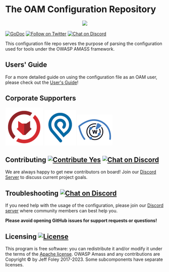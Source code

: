 # The OAM Configuration Repository

<p align="center">
  <img src="https://github.com/owasp-amass/amass/blob/master/images/amass_video.gif">
</p>

[![GoDoc](https://github.com/owasp-amass/config/?utm_source=godoc)](https://pkg.go.dev/github.com/owasp-amass/config/config)
[![Follow on Twitter](https://img.shields.io/twitter/follow/owaspamass.svg?logo=twitter)](https://twitter.com/owaspamass)
[![Chat on Discord](https://img.shields.io/discord/433729817918308352.svg?logo=discord)](https://discord.gg/HNePVyX3cp)

This configuration file repo serves the purpose of parsing the configuration used for tools under the OWASP AMASS framework.

## Users' Guide
For a more detailed guide on using the configuration file as an OAM user, please check out the [User's Guide](./user_guide.md)!

## Corporate Supporters

[![ZeroFox Logo](./images/zerofox_logo.png)](https://www.zerofox.com/) [![IPinfo Logo](./images/ipinfo_logo.png)](https://ipinfo.io/) [![WhoisXML API Logo](./images/whoisxmlapi_logo.png)](https://www.whoisxmlapi.com/)

## Contributing [![Contribute Yes](https://img.shields.io/badge/contribute-yes-brightgreen.svg)](./CONTRIBUTING.md) [![Chat on Discord](https://img.shields.io/discord/433729817918308352.svg?logo=discord)](https://discord.gg/HNePVyX3cp)

We are always happy to get new contributors on board! Join our [Discord Server](https://discord.gg/HNePVyX3cp) to discuss current project goals.

## Troubleshooting [![Chat on Discord](https://img.shields.io/discord/433729817918308352.svg?logo=discord)](https://discord.gg/HNePVyX3cp)

If you need help with the usage of the configuration, please join our [Discord server](https://discord.gg/HNePVyX3cp) where community members can best help you.

**Please avoid opening GitHub issues for support requests or questions!**

## Licensing [![License](https://img.shields.io/badge/license-apache%202-blue)](https://www.apache.org/licenses/LICENSE-2.0)

This program is free software: you can redistribute it and/or modify it under the terms of the [Apache license](LICENSE). OWASP Amass and any contributions are Copyright © by Jeff Foley 2017-2023. Some subcomponents have separate licenses.